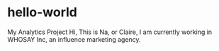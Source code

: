 # hello-world
My Analytics Project
Hi,
This is Na, or Claire, I am currently working in WHOSAY Inc, an influence marketing agency.
